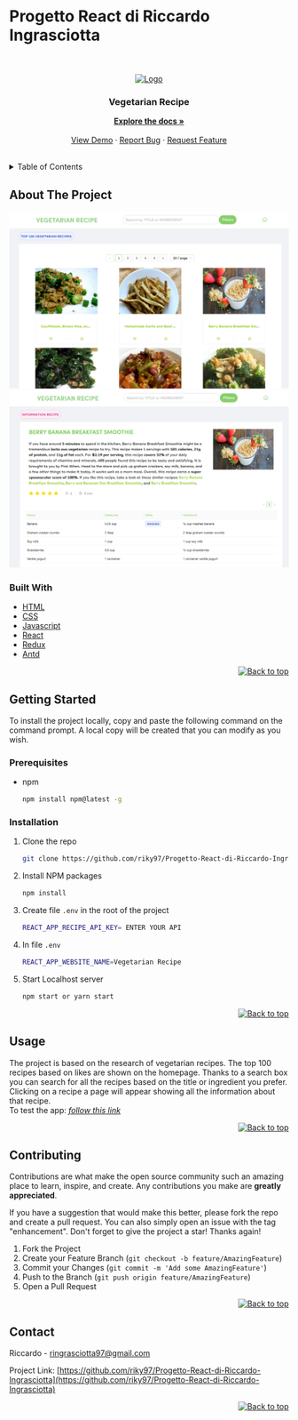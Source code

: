 # Progetto React di Riccardo Ingrasciotta

<div id="top"></div>
<br/>
<!-- PROJECT LOGO -->
<br />
<div align="center">
  <a href="https://github.com/riky97/Progetto-React-di-Riccardo-Ingrasciotta">
    <img src="./src/images/readme/CatturaHero.PNG" alt="Logo" width="120" height="180">
  </a>

<h3 align="center">Vegetarian Recipe</h3>

  <p align="center">
    <a href="https://github.com/riky97/Progetto-React-di-Riccardo-Ingrasciotta"><strong>Explore the docs »</strong></a>
    <br />
    <br />
    <a href="https://github.com/riky97/Progetto-React-di-Riccardo-Ingrasciotta">View Demo</a>
    ·
    <a href="https://github.com/riky97/Progetto-React-di-Riccardo-Ingrasciotta/issues/">Report Bug</a>
    ·
    <a href="https://github.com/riky97/Progetto-React-di-Riccardo-Ingrasciotta/issues/">Request Feature</a>
  </p>
</div>
<br/>
<!-- TABLE OF CONTENTS -->

<details>
  <summary>Table of Contents</summary>
  <ol>
    <li>
      <a href="#about-the-project">About The Project</a>
      <ul>
        <li><a href="#built-with">Built With</a></li>
      </ul>
    </li>
    <li>
      <a href="#getting-started">Getting Started</a>
      <ul>
      <li><a href="#prerequisites">Prerequisites</a></li>
        <li><a href="#installation">Installation</a></li>
      </ul>
    </li>
    <li><a href="#usage">Usage</a></li>
     <li><a href="#contributing">Contributing</a></li>
    <li><a href="#contact">Contact</a></li>
  </ol>
</details>
<!-- ABOUT THE PROJECT -->

## About The Project

[![Product Name Screen Shot][product-screenshot]](https://621c995dd9ab74789d50e574--my-vegetarian-recipe-app.netlify.app/)
[![Product Name Screen Shot][product-screenshot2]](https://621c995dd9ab74789d50e574--my-vegetarian-recipe-app.netlify.app/)

### Built With

- [HTML](https://www.w3schools.com/html/html_intro.asp)
- [CSS](https://www.w3schools.com/css/)
- [Javascript](https://www.javascript.com/)
- [React](https://reactjs.org/)
- [Redux](https://redux.js.org/)
- [Antd](https://ant.design/)

<p align="right"><a href="#top"><img src="img/topArrow_readme.png" alt="Back to top" width="30" height="30"></a></p>

<!-- GETTING STARTED -->

## Getting Started

To install the project locally, copy and paste the following command on the command prompt.
A local copy will be created that you can modify as you wish.

### Prerequisites

- npm
  ```sh
  npm install npm@latest -g
  ```

### Installation

1. Clone the repo
   ```sh
   git clone https://github.com/riky97/Progetto-React-di-Riccardo-Ingrasciotta.git
   ```
2. Install NPM packages

   ```sh
   npm install
   ```

3. Create file `.env` in the root of the project

   ```sh
   REACT_APP_RECIPE_API_KEY= ENTER YOUR API
   ```

4. In file `.env`

   ```sh
   REACT_APP_WEBSITE_NAME=Vegetarian Recipe
   ```

5. Start Localhost server

   ```sh
   npm start or yarn start
   ```

<p align="right"><a href="#top"><img src="img/topArrow_readme.png" alt="Back to top" width="30" height="30"></a></p>

## Usage

The project is based on the research of vegetarian recipes.
The top 100 recipes based on likes are shown on the homepage.
Thanks to a search box you can search for all the recipes based on the title or ingredient you prefer.
Clicking on a recipe a page will appear showing all the information about that recipe.
<br/>
To test the app:
_[follow this link](https://621c995dd9ab74789d50e574--my-vegetarian-recipe-app.netlify.app/)_

<p align="right"><a href="#top"><img src="img/topArrow_readme.png" alt="Back to top" width="30" height="30"></a></p>

<!-- CONTRIBUTING -->

## Contributing

Contributions are what make the open source community such an amazing place to learn, inspire, and create. Any contributions you make are **greatly appreciated**.

If you have a suggestion that would make this better, please fork the repo and create a pull request. You can also simply open an issue with the tag "enhancement".
Don't forget to give the project a star! Thanks again!

1. Fork the Project
2. Create your Feature Branch (`git checkout -b feature/AmazingFeature`)
3. Commit your Changes (`git commit -m 'Add some AmazingFeature'`)
4. Push to the Branch (`git push origin feature/AmazingFeature`)
5. Open a Pull Request

<p align="right"><a href="#top"><img src="img/topArrow_readme.png" alt="Back to top" width="30" height="30"></a></p>

<!-- CONTACT -->

## Contact

Riccardo - ringrasciotta97@gmail.com

Project Link: [https://github.com/riky97/Progetto-React-di-Riccardo-Ingrasciotta](https://github.com/riky97/Progetto-React-di-Riccardo-Ingrasciotta)

<p align="right"><a href="#top"><img src="img/topArrow_readme.png" alt="Back to top" width="30" height="30"></a></p>

<!-- MARKDOWN LINKS & IMAGES -->

[product-screenshot]: ./src/images/Readme/home_screenshot.PNG
[product-screenshot2]: ./src/images/Readme/information_screenshot.PNG
